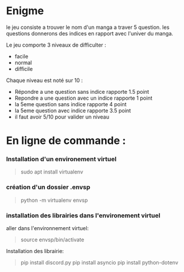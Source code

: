 # Enigme

le jeu consiste a trouver le nom d'un manga a traver 5 question.
les questions donnerons des indices en rapport avec l'univer du manga.

Le jeu comporte 3 niveaux de difficulter :

- facile
- normal
- difficile

Chaque niveau est noté sur 10 :

- Répondre a une question sans indice rapporte 1.5 point
- Repondre a une question avec un indice rapporte 1 point
- la 5eme question sans indice rapporte 4 point
- la 5eme question avec indice rapporte 3.5 point
- il faut avoir 5/10 pour valider un niveau

# En ligne de commande :

### Installation d'un environement virtuel

> sudo apt install virtualenv

### création d'un dossier .envsp

> python -m virtualenv envsp

### installation des librairies dans l'environement virtuel

aller dans l'environnement virtuel:

> source envsp/bin/activate

Installation des librairie:

> pip install discord.py
> pip install asyncio
> pip install python-dotenv
